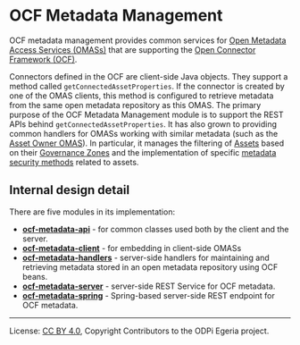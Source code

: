 <!-- SPDX-License-Identifier: CC-BY-4.0 -->
<!-- Copyright Contributors to the ODPi Egeria project. -->

# OCF Metadata Management

OCF metadata management provides common services for
[Open Metadata Access Services (OMASs)](../../access-services) that are supporting
the [Open Connector Framework (OCF)](../../frameworks/open-connector-framework).

Connectors defined in the OCF are client-side Java objects.  They support a method called
`getConnectedAssetProperties`.  If the connector is created by one of the OMAS clients,
this method is configured to retrieve metadata from the same open metadata repository as
this OMAS.  The primary purpose of the OCF Metadata Management module is to support the
REST APIs behind `getConnectedAssetProperties`.  It has also grown to providing common
handlers for OMASs working with similar metadata (such as the [Asset Owner OMAS](../../access-services/asset-owner)).
In particular, it manages the filtering of [Assets](../../access-services/docs/concepts/assets)
based on their [Governance Zones](../../access-services/docs/concepts/governance-zones) and the implementation
of specific [metadata security methods](../metadata-security) related to assets.

## Internal design detail

There are five modules in its implementation:

* **[ocf-metadata-api](ocf-metadata-api)** - for common classes used both by the client and the server.
* **[ocf-metadata-client](ocf-metadata-client)** - for embedding in client-side OMASs
* **[ocf-metadata-handlers](ocf-metadata-handlers)** - server-side handlers for maintaining and retrieving metadata
stored in an open metadata repository using OCF beans.
* **[ocf-metadata-server](ocf-metadata-server)** - server-side REST Service for OCF metadata.
* **[ocf-metadata-spring](ocf-metadata-spring)** - Spring-based server-side REST endpoint for OCF metadata.


----
License: [CC BY 4.0](https://creativecommons.org/licenses/by/4.0/),
Copyright Contributors to the ODPi Egeria project.